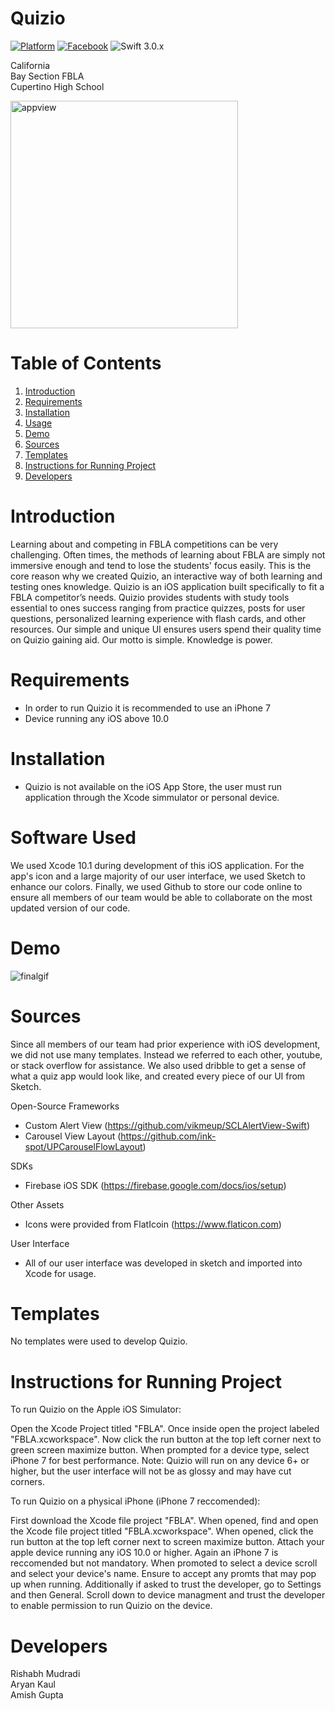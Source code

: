 # Quizio

[![Platform](https://img.shields.io/cocoapods/p/GravitySliderFlowLayout.svg?style=flat)]()
[![Facebook](https://img.shields.io/badge/contact-@Quizio_-skyblue.svg?style=flat)](https://www.facebook.com/chsquizio/)
![Swift 3.0.x](https://img.shields.io/badge/Swift-4.0.x-violet.svg)

California  
Bay Section FBLA   
Cupertino High School

<img width="364" alt="appview" src="https://user-images.githubusercontent.com/19750920/53470758-6da99580-3a17-11e9-9da7-83e19e964106.png">

# Table of Contents

1. [Introduction](#Introduction)
2. [Requirements](#Requirements)
3. [Installation](#installation)
4. [Usage](#usage)
5. [Demo](#demo)
6. [Sources](#sources)
7. [Templates](#Templates)
8. [Instructions for Running Project](#instructions-for-running-project)
9. [Developers](#Developers)

# Introduction
Learning about and competing in FBLA competitions can be very challenging. Often times, the methods of learning about FBLA are simply not immersive enough and tend to lose the students' focus easily. This is the core reason why we created Quizio, an interactive way of both learning and testing ones knowledge. Quizio is an iOS application built specifically to fit a FBLA competitor’s needs. Quizio provides students with study tools essential to ones success ranging from practice quizzes, posts for user questions, personalized learning experience with flash cards, and other resources. Our simple and unique UI ensures users spend their quality time on Quizio gaining aid. Our motto is simple. Knowledge is power. 

# Requirements
- In order to run Quizio it is recommended to use an iPhone 7 
- Device running any iOS above 10.0

# Installation
- Quizio is not available on the iOS App Store, the user must run application through the Xcode simmulator or personal device.

# Software Used
We used Xcode 10.1 during development of this iOS application. For the app's icon and a large majority of our user interface, we used Sketch to enhance our colors. Finally, we used Github to store our code online to ensure all members of our team would be able to collaborate on the most updated version of our code.

# Demo
![finalgif](https://user-images.githubusercontent.com/19750920/53471504-ae0a1300-3a19-11e9-8faa-5bf3e81ca23f.gif)

# Sources
Since all members of our team had prior experience with iOS development, we did not use many templates. Instead we referred to each other, youtube, or stack overflow for assistance. We also used dribble to get a sense of what a quiz app would look like, and created every piece of our UI from Sketch.

Open-Source Frameworks
- Custom Alert View (https://github.com/vikmeup/SCLAlertView-Swift)
- Carousel View Layout (https://github.com/ink-spot/UPCarouselFlowLayout)

SDKs
- Firebase iOS SDK (https://firebase.google.com/docs/ios/setup)

Other Assets
- Icons were provided from FlatIcoin (https://www.flaticon.com)

User Interface
- All of our user interface was developed in sketch and imported into Xcode for usage.

# Templates
No templates were used to develop Quizio.

# Instructions for Running Project
To run Quizio on the Apple iOS Simulator:

Open the Xcode Project titled "FBLA". Once inside open the project labeled "FBLA.xcworkspace". Now click the run button at the top left corner next to green screen maximize button. When prompted for a device type, select iPhone 7 for best performance. Note: Quizio will run on any device 6+ or higher, but the user interface will not be as glossy and may have cut corners.


To run Quizio on a physical iPhone (iPhone 7 reccomended):

First download the Xcode file project "FBLA". When opened, find and open the Xcode file project titled "FBLA.xcworkspace". When opened, click the run button at the top left corner next to screen maximize button. Attach your apple device running any iOS 10.0 or higher. Again an iPhone 7 is reccomended but not mandatory. When promoted to select a device scroll and select your device's name. Ensure to accept any promts that may pop up when running. Additionally if asked to trust the developer, go to Settings and then General. Scroll down to device managment and trust the developer to enable permission to run Quizio on the device. 

# Developers
Rishabh Mudradi  
Aryan Kaul  
Amish Gupta

